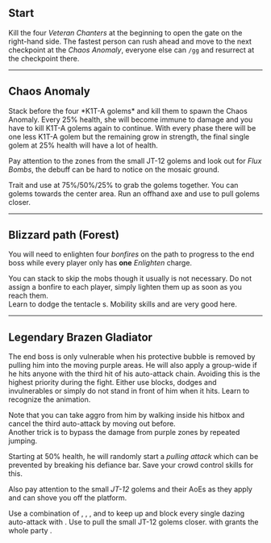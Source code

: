 ## Start
Kill the four *Veteran Chanters* at the beginning to open the gate on the right-hand side. The fastest person can rush ahead and move to the next checkpoint at the *Chaos Anomaly*, everyone else can `/gg` and resurrect at the checkpoint there.

---

## <Boss/> Chaos Anomaly
<Grid>
<Column>
Stack <Boon name="might"/> before the four *K1T-A golems* and kill them to spawn the Chaos Anomaly. Every 25% health, she will become immune to damage and you have to kill K1T-A golems again to continue. With every phase there will be one less K1T-A golem but the remaining grow in strength, the final single golem at 25% health will have a lot of health.

Pay attention to the <Control name="knockback"/> zones from the small JT-12 golems and look out for *Flux Bombs*, the debuff can be hard to notice on the mosaic ground.
</Column>

<Column>
<Tips>
    <Tip specialization="mesmer">Trait <Trait id="751"/> and use <Skill id="10363"/> at 75%/50%/25% to grab the golems together.</Tip>
    <Tip specialization="spellbreaker">You can <Skill id="14502"/> golems towards the center area.</Tip>
    <Tip specialization="ranger">Run an offhand axe and use <Skill id="12638"/> to pull golems closer.</Tip>
</Tips>
</Column>
</Grid>

---

## Blizzard path (Forest)
You will need to enlighten four *bonfires* on the path to progress to the end boss while every player only has **one** *Enlighten* charge.

You can stack <Effect name="stealth"/> to skip the mobs though it usually is not necessary. Do not assign a bonfire to each player, simply lighten them up as soon as you reach them.    
Learn to dodge the tentacle <Control name="knockback"/>s. Mobility skills and <Item id="49940"/> are very good here.

---

## <Boss red/> Legendary Brazen Gladiator
<Grid>
<Column>
The end boss is only vulnerable when his protective bubble is removed by pulling him into the moving purple areas.    
He will also apply a group-wide <Control name="daze"/> if he hits anyone with the third hit of his auto-attack chain. Avoiding this is the highest priority during the fight. Either use blocks, dodges and invulnerables or simply do not stand in front of him when it hits. Learn to recognize the animation.

Note that you can take aggro from him by walking inside his hitbox and cancel the third auto-attack by moving out before.    
Another trick is to bypass the damage from purple zones by repeated jumping.

Starting at 50% health, he will randomly start a *pulling attack* which can be prevented by breaking his defiance bar. Save your crowd control skills for this.

Also pay attention to the small *JT-12* golems and their AoEs as they apply <Control name="knockback"/> and can shove you off the platform.
</Column>

<Column>
<Tips>
    <Tip specialization="chronomancer">Use a combination of <Skill id="29578"/>, <Skill id="29526"/>, <Skill id="10377"/>, <Skill id="10236"/> and <Skill id="29830"/> to keep up <Boon name="quickness"/> and block every single dazing auto-attack with <Boon name="aegis"/>.</Tip>
    <Tip specialization="ranger">Use <Skill id="12638"/> to pull the small JT-12 golems closer.    
        <Skill id="12569"/> with <Trait id="1038"/> grants the whole party <Boon name="stability"/>.</Tip>
</Tips>
</Column>
</Grid>